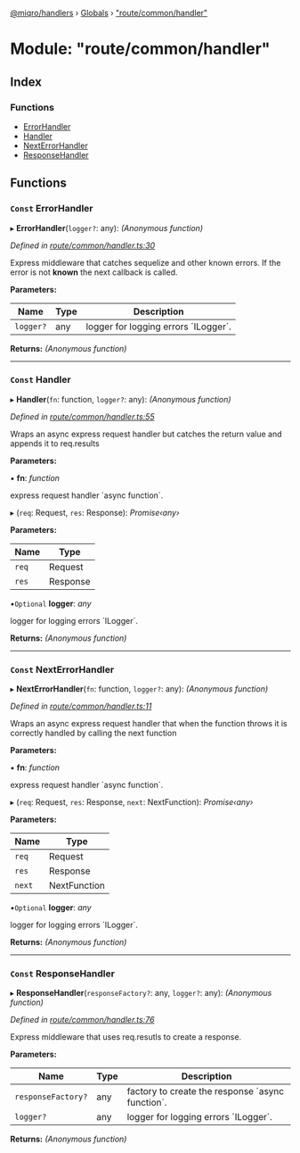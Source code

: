 [@miqro/handlers](../README.md) › [Globals](../globals.md) › ["route/common/handler"](_route_common_handler_.md)

# Module: "route/common/handler"

## Index

### Functions

* [ErrorHandler](_route_common_handler_.md#const-errorhandler)
* [Handler](_route_common_handler_.md#const-handler)
* [NextErrorHandler](_route_common_handler_.md#const-nexterrorhandler)
* [ResponseHandler](_route_common_handler_.md#const-responsehandler)

## Functions

### `Const` ErrorHandler

▸ **ErrorHandler**(`logger?`: any): *(Anonymous function)*

*Defined in [route/common/handler.ts:30](https://github.com/claukers/miqro-express/blob/b49d4d2/src/route/common/handler.ts#L30)*

Express middleware that catches sequelize and other known errors. If the error is not **known** the next callback is called.

**Parameters:**

Name | Type | Description |
------ | ------ | ------ |
`logger?` | any | logger for logging errors ´ILogger´.  |

**Returns:** *(Anonymous function)*

___

### `Const` Handler

▸ **Handler**(`fn`: function, `logger?`: any): *(Anonymous function)*

*Defined in [route/common/handler.ts:55](https://github.com/claukers/miqro-express/blob/b49d4d2/src/route/common/handler.ts#L55)*

Wraps an async express request handler but catches the return value and appends it to req.results

**Parameters:**

▪ **fn**: *function*

express request handler ´async function´.

▸ (`req`: Request, `res`: Response): *Promise‹any›*

**Parameters:**

Name | Type |
------ | ------ |
`req` | Request |
`res` | Response |

▪`Optional`  **logger**: *any*

logger for logging errors ´ILogger´.

**Returns:** *(Anonymous function)*

___

### `Const` NextErrorHandler

▸ **NextErrorHandler**(`fn`: function, `logger?`: any): *(Anonymous function)*

*Defined in [route/common/handler.ts:11](https://github.com/claukers/miqro-express/blob/b49d4d2/src/route/common/handler.ts#L11)*

Wraps an async express request handler that when the function throws it is correctly handled by calling the next function

**Parameters:**

▪ **fn**: *function*

express request handler ´async function´.

▸ (`req`: Request, `res`: Response, `next`: NextFunction): *Promise‹any›*

**Parameters:**

Name | Type |
------ | ------ |
`req` | Request |
`res` | Response |
`next` | NextFunction |

▪`Optional`  **logger**: *any*

logger for logging errors ´ILogger´.

**Returns:** *(Anonymous function)*

___

### `Const` ResponseHandler

▸ **ResponseHandler**(`responseFactory?`: any, `logger?`: any): *(Anonymous function)*

*Defined in [route/common/handler.ts:76](https://github.com/claukers/miqro-express/blob/b49d4d2/src/route/common/handler.ts#L76)*

Express middleware that uses req.resutls to create a response.

**Parameters:**

Name | Type | Description |
------ | ------ | ------ |
`responseFactory?` | any | factory to create the response ´async function´. |
`logger?` | any | logger for logging errors ´ILogger´.  |

**Returns:** *(Anonymous function)*
